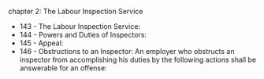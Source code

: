 chapter 2: The Labour Inspection Service

<ul>
			<li>143 - The Labour Inspection Service: <ul>
			</ul></li>			<li>144 - Powers and Duties of Inspectors: <ul>
			</ul></li>			<li>145 - Appeal: <ul>
			</ul></li>			<li>146 - Obstructions to an Inspector: An employer who obstructs an inspector from accomplishing his duties by the following actions shall be answerable for an offense:<ul>
			</ul></li></ul>